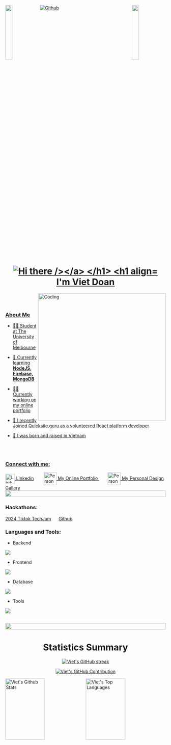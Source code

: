 [![Github](https://img.shields.io/github/followers/viet-doan?label=Follow&style=social)](https://github.com/viet-doan)
<img align="left" src="https://user-images.githubusercontent.com/65187002/144930161-2f783401-8d27-4fdf-a2f7-cc0ba32f1f1f.gif" width="21%" style="display:inline;"><img align="right" src="https://user-images.githubusercontent.com/65187002/144930161-2f783401-8d27-4fdf-a2f7-cc0ba32f1f1f.gif" width="21%" style="display:inline;">

<h1 align="center">
  <a href="https://git.io/typing-svg"><img src="https://readme-typing-svg.herokuapp.com?font=Righteous&pause=500&color=B24392&size=35&center=true&vCenter=true&random=false&width=435&lines=Hi+there+!+%F0%9F%91%8B" alt="Hi there /></a>
</h1>
<h1 align="center"><br>I'm Viet Doan</h1>
<!-- <h6 align="center">🌱 I’m currently studying Bachelor of Science (Major in Computing and Software System) at The University of Melbourne.</h6> -->


<img align="right" alt="Coding" width="400" src="https://user-images.githubusercontent.com/74038190/229223263-cf2e4b07-2615-4f87-9c38-e37600f8381a.gif">
<br><br>

<h3 align="left">About Me</h3>

- 👨‍🎓 Student at The University of Melbourne

- 🌱 Currently learning **NodeJS, Firebase, MongoDB**

- 👨‍💻 Currently working on my online portfolio

- 💼 I recently Joined Quicksite.guru as a volunteered React platform developer

- 👶 I was born and raised in Vietnam


<br><br>
<h3 align="left">Connect with me:</h3>

<a href="https://linkedin.com/in/viet-doan-vqd/" target="_blank">
  <img align="center" src="https://raw.githubusercontent.com/rahuldkjain/github-profile-readme-generator/master/src/images/icons/Social/linked-in-alt.svg" alt="Linkedin" height="30" width="30" />
  <a href="https://linkedin.com/in/viet-doan-vqd/" target="_blank"> Linkedin</a>
</a>
&nbsp;&nbsp;&nbsp;&nbsp;&nbsp;&nbsp;
<a href="https://viet-doan.com/" target="_blank">
  <img align="center" src="https://github.com/viet-doan/viet-doan/assets/136438459/ba7eb99b-0d94-4514-9912-5232ad3f96d2" alt="Personal Portfolio" width="40" height="40" />
  My Online Portfolio
</a>
&nbsp;&nbsp;&nbsp;&nbsp;&nbsp;&nbsp;
<a href="https://koicorner.art/" target="_blank">
  <img align="center" src="https://github.com/viet-doan/viet-doan/assets/136438459/c8e775a4-a404-42d2-9b63-13645e979074" alt="Personal Gallery" width="40" height="40" />
  My Personal Design Gallery
</a>

<img src="https://i.imgur.com/dBaSKWF.gif" height="20" width="100%">

<!-- <img align="right" width="400" src="https://github-readme-stats.vercel.app/api/top-langs/?username=viet-doan&theme=dracula&count-private=true" alt="Top Langs"> -->
<!-- ![Top Langs](https://github-readme-stats.vercel.app/api/top-langs/?username=viet-doan&theme=dracula&count-private=true) -->

<h3 align="left" >Hackathons:</h3>

[2024 Tiktok TechJam](https://devpost.com/software/livedesign-pro/) &nbsp;&nbsp;&nbsp;&nbsp; [Github](https://github.com/Joan-gao/eventpage-design-platform)


<h3 align="left" >Languages and Tools:</h3>

- Backend
<p align="left">
  <a href="https://skillicons.dev">
    <img src="https://skillicons.dev/icons?i=py,c,java" />
  </a>
</p>

- Frontend
<p align="left">
  <a href="https://skillicons.dev">
    <img src="https://skillicons.dev/icons?i=html,css,js,react,ts,tailwind" />
  </a>
</p>

- Database
<p align="left">
  <a href="https://skillicons.dev">
    <img src="https://skillicons.dev/icons?i=mongodb,mysql" />
  </a>
</p>

<!-- - Cloud Servers
<p align="left">
  <a href="https://skillicons.dev">
    <img src="https://skillicons.dev/icons?i=firebase" />
  </a>
</p> -->

- Tools
<p align="left">
  <a href="https://skillicons.dev">
    <img src="https://skillicons.dev/icons?i=ai,matlab,idea,vscode,git,github,figma" />
  </a>
</p>

<br/>

<img src="https://i.imgur.com/dBaSKWF.gif" height="20" width="100%">


<!--### Stats
[![Viet's GitHub stats](https://github-readme-stats-viet-doans-projects-a90ed107.vercel.app/api?username=viet-doan&theme=dracula&hide=stars,prs,issues&show_icons=true&count-private=true)](https://github.com/viet-doan/github-readme-stats) -->

<!-- ### Summary
![](https://github-profile-summary-cards.vercel.app/api/cards/profile-details?username=viet-doan&theme=dracula&count-private=true)
![](https://github-profile-summary-cards.vercel.app/api/cards/repos-per-language?username=viet-doan&theme=dracula)
![](https://github-profile-summary-cards.vercel.app/api/cards/stats?username=viet-doan&theme=dracula)
![](https://github-profile-summary-cards.vercel.app/api/cards/productive-time?username=viet-doan&theme=dracula)
![](https://github-profile-summary-cards.vercel.app/api/cards/most-commit-language?username=viet-doan&theme=dracula)  -->
<h1 align="center">Statistics Summary</h1>
<p align="center">
  <a href="https://github.com/viet-doan">
    <img src="https://github-readme-streak-stats.herokuapp.com/?user=viet-doan&theme=dracula" alt="Viet's GitHub streak"/>
  </a>
</p>

<p align="center">
  <a href="https://github.com/viet-doan">
    <img src="https://github-profile-summary-cards.vercel.app/api/cards/profile-details?username=viet-doan&theme=dracula" alt="Viet's GitHub Contribution"/>
  </a>
</p>

<a> 
    <a href="https://github.com/viet-doan"><img alt="Viet's Github Stats" src="https://denvercoder1-github-readme-stats.vercel.app/api?username=viet-doan&show_icons=true&count_private=true&theme=dracula" height="192px" width="49.5%"/></a>
  <a href="https://github.com/viet-doan"><img alt="Viet's Top Languages" src="https://denvercoder1-github-readme-stats.vercel.app/api/top-langs/?username=viet-doan&langs_count=8&layout=compact&theme=dracula" height="192px" width="49.5%"/></a>
  <br/>
</a>
